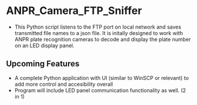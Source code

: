 # ANPR_Camera_FTP_Sniffer
- This Python script listens to the FTP port on local network and saves transmitted file names to a json file. It is initally designed to work with ANPR plate recognition cameras to decode and display the plate number on an LED display panel.

## Upcoming Features
- A complete Python application with UI (similar to WinSCP or relevant) to add more control and accesibility overall
- Program will include LED panel communication functionality as well. (2 in 1)
